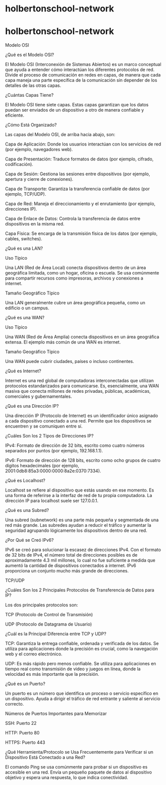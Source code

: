 # holbertonschool-network

# holbertonschool-network

Modelo OSI

¿Qué es el Modelo OSI?

El Modelo OSI (Interconexión de Sistemas Abiertos) es un marco conceptual que ayuda a entender cómo interactúan los diferentes protocolos de red. Divide el proceso de comunicación en redes en capas, de manera que cada capa maneja una parte específica de la comunicación sin depender de los detalles de las otras capas.

¿Cuántas Capas Tiene?

El Modelo OSI tiene siete capas. Estas capas garantizan que los datos puedan ser enviados de un dispositivo a otro de manera confiable y eficiente.

¿Cómo Está Organizado?

Las capas del Modelo OSI, de arriba hacia abajo, son:

Capa de Aplicación: Donde los usuarios interactúan con los servicios de red (por ejemplo, navegadores web).

Capa de Presentación: Traduce formatos de datos (por ejemplo, cifrado, codificación).

Capa de Sesión: Gestiona las sesiones entre dispositivos (por ejemplo, apertura y cierre de conexiones).

Capa de Transporte: Garantiza la transferencia confiable de datos (por ejemplo, TCP/UDP).

Capa de Red: Maneja el direccionamiento y el enrutamiento (por ejemplo, direcciones IP).

Capa de Enlace de Datos: Controla la transferencia de datos entre dispositivos en la misma red.

Capa Física: Se encarga de la transmisión física de los datos (por ejemplo, cables, switches).

¿Qué es una LAN?

Uso Típico

Una LAN (Red de Área Local) conecta dispositivos dentro de un área geográfica limitada, como un hogar, oficina o escuela. Se usa comúnmente para compartir recursos como impresoras, archivos y conexiones a internet.

Tamaño Geográfico Típico

Una LAN generalmente cubre un área geográfica pequeña, como un edificio o un campus.

¿Qué es una WAN?

Uso Típico

Una WAN (Red de Área Amplia) conecta dispositivos en un área geográfica extensa. El ejemplo más común de una WAN es internet.

Tamaño Geográfico Típico

Una WAN puede cubrir ciudades, países o incluso continentes.

¿Qué es Internet?

Internet es una red global de computadoras interconectadas que utilizan protocolos estandarizados para comunicarse. Es, esencialmente, una WAN masiva que conecta millones de redes privadas, públicas, académicas, comerciales y gubernamentales.

¿Qué es una Dirección IP?

Una dirección IP (Protocolo de Internet) es un identificador único asignado a cada dispositivo conectado a una red. Permite que los dispositivos se encuentren y se comuniquen entre sí.

¿Cuáles Son los 2 Tipos de Direcciones IP?

IPv4: Formato de dirección de 32 bits, escrito como cuatro números separados por puntos (por ejemplo, 192.168.1.1).

IPv6: Formato de dirección de 128 bits, escrito como ocho grupos de cuatro dígitos hexadecimales (por ejemplo, 2001:0db8:85a3:0000:0000:8a2e:0370:7334).

¿Qué es Localhost?

Localhost se refiere al dispositivo que estás usando en ese momento. Es una forma de referirse a la interfaz de red de tu propia computadora. La dirección IP para localhost suele ser 127.0.0.1.

¿Qué es una Subred?

Una subred (subnetwork) es una parte más pequeña y segmentada de una red más grande. Las subredes ayudan a reducir el tráfico y aumentar la seguridad agrupando lógicamente los dispositivos dentro de una red.

¿Por Qué se Creó IPv6?

IPv6 se creó para solucionar la escasez de direcciones IPv4. Con el formato de 32 bits de IPv4, el número total de direcciones posibles es de aproximadamente 4.3 mil millones, lo cual no fue suficiente a medida que aumentó la cantidad de dispositivos conectados a internet. IPv6 proporciona un conjunto mucho más grande de direcciones.

TCP/UDP

¿Cuáles Son los 2 Principales Protocolos de Transferencia de Datos para IP?

Los dos principales protocolos son:

TCP (Protocolo de Control de Transmisión)

UDP (Protocolo de Datagrama de Usuario)

¿Cuál es la Principal Diferencia entre TCP y UDP?

TCP: Garantiza la entrega confiable, ordenada y verificada de los datos. Se utiliza para aplicaciones donde la precisión es crucial, como la navegación web y el correo electrónico.

UDP: Es más rápido pero menos confiable. Se utiliza para aplicaciones en tiempo real como transmisión de video y juegos en línea, donde la velocidad es más importante que la precisión.

¿Qué es un Puerto?

Un puerto es un número que identifica un proceso o servicio específico en un dispositivo. Ayuda a dirigir el tráfico de red entrante y saliente al servicio correcto.

Números de Puertos Importantes para Memorizar

SSH: Puerto 22

HTTP: Puerto 80

HTTPS: Puerto 443

¿Qué Herramienta/Protocolo se Usa Frecuentemente para Verificar si un Dispositivo Está Conectado a una Red?

El comando Ping se usa comúnmente para probar si un dispositivo es accesible en una red. Envía un pequeño paquete de datos al dispositivo objetivo y espera una respuesta, lo que indica conectividad.

